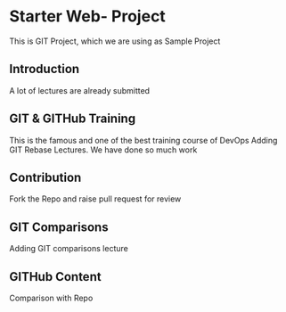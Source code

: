 # Starter Web- Project
This is GIT Project, which we are using as Sample Project

## Introduction
A lot of lectures are already submitted

## GIT & GITHub Training
This is the famous and one of the best training course of DevOps
Adding GIT Rebase Lectures. We have done so much work

## Contribution
Fork the Repo and raise pull request for review

## GIT Comparisons
Adding GIT comparisons lecture

## GITHub Content
Comparison with Repo